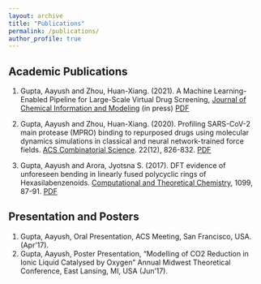 ```yaml
---
layout: archive
title: "Publications"
permalink: /publications/
author_profile: true
---
```


## Academic Publications

1. Gupta, Aayush and Zhou, Huan-Xiang. (2021). A Machine Learning-Enabled Pipeline for Large-Scale Virtual Drug Screening, [Journal of Chemical Information and Modeling](https://www.biorxiv.org/content/10.1101/2021.06.20.449177v1.abstract) (in press)
[PDF]()

3. Gupta, Aayush and Zhou, Huan-Xiang. (2020). Profiling SARS-CoV-2 main protease (MPRO) binding to repurposed drugs using molecular dynamics simulations in classical and neural network-trained force fields. [ACS Combinatorial Science](https://pubs.acs.org/doi/abs/10.1021/acscombsci.0c00140). 22(12), 826-832.
[PDF](https://aaayushg.github.io/blob/master/files/acscomb.pdf)

4. Gupta, Aayush and Arora, Jyotsna S. (2017). DFT evidence of unforeseen bending in linearly fused polycyclic rings of Hexasilabenzenoids. [Computational and Theoretical Chemistry](https://www.sciencedirect.com/science/article/abs/pii/S2210271X16304492), 1099, 87-91.
[PDF](https://aaayushg.github.io/blob/master/files/Silicene.pdf)

## Presentation and Posters

1. Gupta, Aayush, Oral Presentation, ACS Meeting, San Francisco, USA. (Apr’17).
2. Gupta, Aayush, Poster Presentation, “Modelling of CO2 Reduction in Ionic Liquid Catalysed by Oxygen” Annual
Midwest Theoretical Conference, East Lansing, MI, USA (Jun’17).

